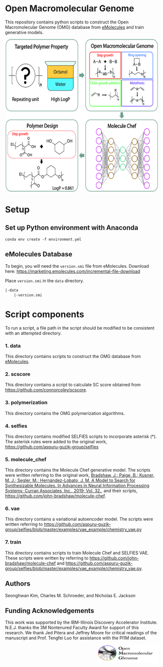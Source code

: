 # Open Macromolecular Genome

This repository contains python scripts to construct the Open Macromolecular Genome (OMG) database from [eMolecules](https://www.emolecules.com/) and train generative models.

<p align="center">
<img src="https://github.com/TheJacksonLab/OpenMacromolecularGenome/blob/main/data/figure/schematic_diagram.jpg" width="500" height="500">
</p>

# Setup
## Set up Python environment with Anaconda 
```
conda env create -f environment.yml
``` 
## eMolecules Database
To begin, you will need the `version.smi` file from eMolecules.
Download here: https://marketing.emolecules.com/incremental-file-download

Place `version.smi` in the `data` directory.
```
|-data
    |-version.smi
```

# Script components
To run a script, a file path in the script should be modified to be consistent with an attempted directory.

### 1. data
This directory contains scripts to construct the OMG database from [eMolecules](https://www.emolecules.com/).

### 2. scscore
This directory contains a script to calculate SC score obtained from https://github.com/connorcoley/scscore.

### 3. polymerization
This directory contains the OMG polymerization algorithms.

### 4. selfies 
This directory contains modified SELFIES scripts to incorporate asterisk (*). The asterisk rules were added to the original work, https://github.com/aspuru-guzik-group/selfies

### 5. molecule_chef 
This directory contains the Molecule Chef generative model. The scripts were written referring to the original work,
[Bradshaw, J.; Paige, B.; Kusner, M. J.; Segler, M.; Hernández-Lobato, J. M. A Model to Search for Synthesizable Molecules. 
In Advances in Neural Information Processing Systems; Curran Associates, Inc., 2019; Vol. 32.](https://arxiv.org/abs/1906.05221), 
and their scripts, https://github.com/john-bradshaw/molecule-chef.

### 6. vae 
This directory contains a variational autoencoder model. The scripts were written referring to https://github.com/aspuru-guzik-group/selfies/blob/master/examples/vae_example/chemistry_vae.py

### 7. train
This directory contains scripts to train Molecule Chef and SELFIES VAE. These scripts were written by referring to 
https://github.com/john-bradshaw/molecule-chef and https://github.com/aspuru-guzik-group/selfies/blob/master/examples/vae_example/chemistry_vae.py.

## Authors
Seonghwan Kim, Charles M. Schroeder, and Nicholas E. Jackson

## Funding Acknowledgements
This work was supported by the IBM-Illinois Discovery Accelerator Institute. N.E.J. thanks the 3M Nontenured Faculty Award for support of this research. We thank Jed Pitera and Jeffrey Moore for critical readings of the manuscript and Prof. Tengfei Luo for assistance with the PI1M dataset.

<p align="right">
<img src="https://github.com/TheJacksonLab/OpenMacromolecularGenome/blob/main/data/figure/OMG.png" width="200" height="60"> 
</p>

